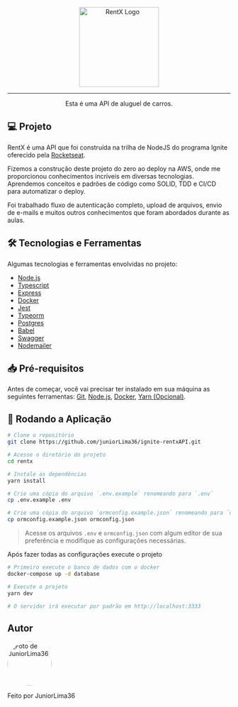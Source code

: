 <p align="center">
  <picture>
    <source media="(prefers-color-scheme: dark)" srcset="./.github/rentx-logo-dark.svg" />
    <source media="(prefers-color-scheme: light)" srcset="./.github/rentx-logo-light.svg" />
    <img width="180px" title="RentX Logo" alt="RentX Logo" src="./.github/rentx-logo-light.svg" />
  </picture>
</p>

---

<p align="center">Esta é uma API de aluguel de carros.</p>

## 💻 Projeto

<p>RentX é uma API que foi construída na trilha de NodeJS do programa Ignite oferecido pela <a href="https://rocketseat.com.br" target="_blank">Rocketseat</a>.</p>

<p>Fizemos a construção deste projeto do zero ao deploy na AWS, onde me proporcionou conhecimentos incríveis em diversas tecnologias. Aprendemos conceitos e padrões de código como SOLID, TDD e CI/CD para automatizar o deploy.</p>

<p>Foi trabalhado fluxo de autenticação completo, upload de arquivos, envio de e-mails e muitos outros conhecimentos que foram abordados durante as aulas.</p>

## 🛠️ Tecnologias e Ferramentas

Algumas tecnologias e ferramentas envolvidas no projeto:

- [Node.js](https://nodejs.org/en/)
- [Typescript](https://www.typescriptlang.org/)
- [Express](https://expressjs.com/)
- [Docker](https://www.docker.com/)
- [Jest](https://jestjs.io/)
- [Typeorm](https://typeorm.io/)
- [Postgres](https://www.postgresql.org/)
- [Babel](https://babeljs.io/)
- [Swagger](https://swagger.io/)
- [Nodemailer](https://nodemailer.com/)

## 📥 Pré-requisitos

Antes de começar, você vai precisar ter instalado em sua máquina as seguintes ferramentas: [Git](https://git-scm.com/), [Node.js](https://nodejs.org/en/), [Docker](https://www.docker.com/), [Yarn (Opcional)](https://yarnpkg.com/).

## 🎲 Rodando a Aplicação

```bash
# Clone o repositório
git clone https://github.com/juniorLima36/ignite-rentxAPI.git

# Acesse o diretório do projeto
cd rentx

# Instale as dependências
yarn install

# Crie uma cópia do arquivo `.env.example` renomeando para `.env`
cp .env.example .env

# Crie uma cópia do arquivo `ormconfig.example.json` renomeando para `ormconfig.json`
cp ormconfig.example.json ormconfig.json
```

> Acesse os arquivos `.env` e `ormconfig.json` com algum editor de sua preferência e modifique as configurações necessárias.

Após fazer todas as configurações execute o projeto

```bash
# Primeiro execute o banco de dados com o docker
docker-compose up -d database

# Execute o projeto
yarn dev

# O servidor irá executar por padrão em http://localhost:3333
```

## Autor

<img
  style="border-radius: 50%;"
  src="https://avatars.githubusercontent.com/juniorlima36"
  width="100px;"
  title="Foto de JuniorLima36"
  alt="Foto de JuniorLima36"
/>
<br />

Feito por JuniorLima36
